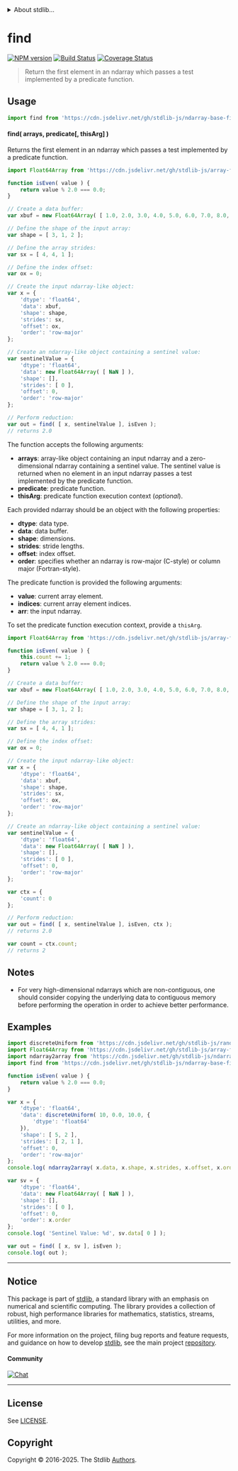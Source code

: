 <!--

@license Apache-2.0

Copyright (c) 2025 The Stdlib Authors.

Licensed under the Apache License, Version 2.0 (the "License");
you may not use this file except in compliance with the License.
You may obtain a copy of the License at

   http://www.apache.org/licenses/LICENSE-2.0

Unless required by applicable law or agreed to in writing, software
distributed under the License is distributed on an "AS IS" BASIS,
WITHOUT WARRANTIES OR CONDITIONS OF ANY KIND, either express or implied.
See the License for the specific language governing permissions and
limitations under the License.

-->


<details>
  <summary>
    About stdlib...
  </summary>
  <p>We believe in a future in which the web is a preferred environment for numerical computation. To help realize this future, we've built stdlib. stdlib is a standard library, with an emphasis on numerical and scientific computation, written in JavaScript (and C) for execution in browsers and in Node.js.</p>
  <p>The library is fully decomposable, being architected in such a way that you can swap out and mix and match APIs and functionality to cater to your exact preferences and use cases.</p>
  <p>When you use stdlib, you can be absolutely certain that you are using the most thorough, rigorous, well-written, studied, documented, tested, measured, and high-quality code out there.</p>
  <p>To join us in bringing numerical computing to the web, get started by checking us out on <a href="https://github.com/stdlib-js/stdlib">GitHub</a>, and please consider <a href="https://opencollective.com/stdlib">financially supporting stdlib</a>. We greatly appreciate your continued support!</p>
</details>

# find

[![NPM version][npm-image]][npm-url] [![Build Status][test-image]][test-url] [![Coverage Status][coverage-image]][coverage-url] <!-- [![dependencies][dependencies-image]][dependencies-url] -->

> Return the first element in an ndarray which passes a test implemented by a predicate function.

<section class="intro">

</section>

<!-- /.intro -->



<section class="usage">

## Usage

<!-- eslint-disable no-redeclare -->

```javascript
import find from 'https://cdn.jsdelivr.net/gh/stdlib-js/ndarray-base-find@deno/mod.js';
```

<!-- eslint-enable no-redeclare -->

#### find( arrays, predicate\[, thisArg] )

Returns the first element in an ndarray which passes a test implemented by a predicate function.

<!-- eslint-disable max-len -->

```javascript
import Float64Array from 'https://cdn.jsdelivr.net/gh/stdlib-js/array-float64@deno/mod.js';

function isEven( value ) {
    return value % 2.0 === 0.0;
}

// Create a data buffer:
var xbuf = new Float64Array( [ 1.0, 2.0, 3.0, 4.0, 5.0, 6.0, 7.0, 8.0, 9.0, 10.0, 11.0, 12.0 ] );

// Define the shape of the input array:
var shape = [ 3, 1, 2 ];

// Define the array strides:
var sx = [ 4, 4, 1 ];

// Define the index offset:
var ox = 0;

// Create the input ndarray-like object:
var x = {
    'dtype': 'float64',
    'data': xbuf,
    'shape': shape,
    'strides': sx,
    'offset': ox,
    'order': 'row-major'
};

// Create an ndarray-like object containing a sentinel value:
var sentinelValue = {
    'dtype': 'float64',
    'data': new Float64Array( [ NaN ] ),
    'shape': [],
    'strides': [ 0 ],
    'offset': 0,
    'order': 'row-major'
};

// Perform reduction:
var out = find( [ x, sentinelValue ], isEven );
// returns 2.0
```

The function accepts the following arguments:

-   **arrays**: array-like object containing an input ndarray and a zero-dimensional ndarray containing a sentinel value. The sentinel value is returned when no element in an input ndarray passes a test implemented by the predicate function.
-   **predicate**: predicate function.
-   **thisArg**: predicate function execution context (_optional_).

Each provided ndarray should be an object with the following properties:

-   **dtype**: data type.
-   **data**: data buffer.
-   **shape**: dimensions.
-   **strides**: stride lengths.
-   **offset**: index offset.
-   **order**: specifies whether an ndarray is row-major (C-style) or column major (Fortran-style).

The predicate function is provided the following arguments:

-   **value**: current array element.
-   **indices**: current array element indices.
-   **arr**: the input ndarray.

To set the predicate function execution context, provide a `thisArg`.

<!-- eslint-disable no-invalid-this, max-len -->

```javascript
import Float64Array from 'https://cdn.jsdelivr.net/gh/stdlib-js/array-float64@deno/mod.js';

function isEven( value ) {
    this.count += 1;
    return value % 2.0 === 0.0;
}

// Create a data buffer:
var xbuf = new Float64Array( [ 1.0, 2.0, 3.0, 4.0, 5.0, 6.0, 7.0, 8.0, 9.0, 10.0, 11.0, 12.0 ] );

// Define the shape of the input array:
var shape = [ 3, 1, 2 ];

// Define the array strides:
var sx = [ 4, 4, 1 ];

// Define the index offset:
var ox = 0;

// Create the input ndarray-like object:
var x = {
    'dtype': 'float64',
    'data': xbuf,
    'shape': shape,
    'strides': sx,
    'offset': ox,
    'order': 'row-major'
};

// Create an ndarray-like object containing a sentinel value:
var sentinelValue = {
    'dtype': 'float64',
    'data': new Float64Array( [ NaN ] ),
    'shape': [],
    'strides': [ 0 ],
    'offset': 0,
    'order': 'row-major'
};

var ctx = {
    'count': 0
};

// Perform reduction:
var out = find( [ x, sentinelValue ], isEven, ctx );
// returns 2.0

var count = ctx.count;
// returns 2
```

</section>

<!-- /.usage -->

<section class="notes">

## Notes

-   For very high-dimensional ndarrays which are non-contiguous, one should consider copying the underlying data to contiguous memory before performing the operation in order to achieve better performance.

</section>

<!-- /.notes -->

<section class="examples">

## Examples

<!-- eslint no-undef: "error" -->

```javascript
import discreteUniform from 'https://cdn.jsdelivr.net/gh/stdlib-js/random-array-discrete-uniform@deno/mod.js';
import Float64Array from 'https://cdn.jsdelivr.net/gh/stdlib-js/array-float64@deno/mod.js';
import ndarray2array from 'https://cdn.jsdelivr.net/gh/stdlib-js/ndarray-base-to-array@deno/mod.js';
import find from 'https://cdn.jsdelivr.net/gh/stdlib-js/ndarray-base-find@deno/mod.js';

function isEven( value ) {
    return value % 2.0 === 0.0;
}

var x = {
    'dtype': 'float64',
    'data': discreteUniform( 10, 0.0, 10.0, {
        'dtype': 'float64'
    }),
    'shape': [ 5, 2 ],
    'strides': [ 2, 1 ],
    'offset': 0,
    'order': 'row-major'
};
console.log( ndarray2array( x.data, x.shape, x.strides, x.offset, x.order ) );

var sv = {
    'dtype': 'float64',
    'data': new Float64Array( [ NaN ] ),
    'shape': [],
    'strides': [ 0 ],
    'offset': 0,
    'order': x.order
};
console.log( 'Sentinel Value: %d', sv.data[ 0 ] );

var out = find( [ x, sv ], isEven );
console.log( out );
```

</section>

<!-- /.examples -->

<!-- Section for related `stdlib` packages. Do not manually edit this section, as it is automatically populated. -->

<section class="related">

</section>

<!-- /.related -->


<section class="main-repo" >

* * *

## Notice

This package is part of [stdlib][stdlib], a standard library with an emphasis on numerical and scientific computing. The library provides a collection of robust, high performance libraries for mathematics, statistics, streams, utilities, and more.

For more information on the project, filing bug reports and feature requests, and guidance on how to develop [stdlib][stdlib], see the main project [repository][stdlib].

#### Community

[![Chat][chat-image]][chat-url]

---

## License

See [LICENSE][stdlib-license].


## Copyright

Copyright &copy; 2016-2025. The Stdlib [Authors][stdlib-authors].

</section>

<!-- /.stdlib -->

<!-- Section for all links. Make sure to keep an empty line after the `section` element and another before the `/section` close. -->

<section class="links">

[npm-image]: http://img.shields.io/npm/v/@stdlib/ndarray-base-find.svg
[npm-url]: https://npmjs.org/package/@stdlib/ndarray-base-find

[test-image]: https://github.com/stdlib-js/ndarray-base-find/actions/workflows/test.yml/badge.svg?branch=main
[test-url]: https://github.com/stdlib-js/ndarray-base-find/actions/workflows/test.yml?query=branch:main

[coverage-image]: https://img.shields.io/codecov/c/github/stdlib-js/ndarray-base-find/main.svg
[coverage-url]: https://codecov.io/github/stdlib-js/ndarray-base-find?branch=main

<!--

[dependencies-image]: https://img.shields.io/david/stdlib-js/ndarray-base-find.svg
[dependencies-url]: https://david-dm.org/stdlib-js/ndarray-base-find/main

-->

[chat-image]: https://img.shields.io/gitter/room/stdlib-js/stdlib.svg
[chat-url]: https://app.gitter.im/#/room/#stdlib-js_stdlib:gitter.im

[stdlib]: https://github.com/stdlib-js/stdlib

[stdlib-authors]: https://github.com/stdlib-js/stdlib/graphs/contributors

[umd]: https://github.com/umdjs/umd
[es-module]: https://developer.mozilla.org/en-US/docs/Web/JavaScript/Guide/Modules

[deno-url]: https://github.com/stdlib-js/ndarray-base-find/tree/deno
[deno-readme]: https://github.com/stdlib-js/ndarray-base-find/blob/deno/README.md
[umd-url]: https://github.com/stdlib-js/ndarray-base-find/tree/umd
[umd-readme]: https://github.com/stdlib-js/ndarray-base-find/blob/umd/README.md
[esm-url]: https://github.com/stdlib-js/ndarray-base-find/tree/esm
[esm-readme]: https://github.com/stdlib-js/ndarray-base-find/blob/esm/README.md
[branches-url]: https://github.com/stdlib-js/ndarray-base-find/blob/main/branches.md

[stdlib-license]: https://raw.githubusercontent.com/stdlib-js/ndarray-base-find/main/LICENSE

<!-- <related-links> -->

<!-- </related-links> -->

</section>

<!-- /.links -->
